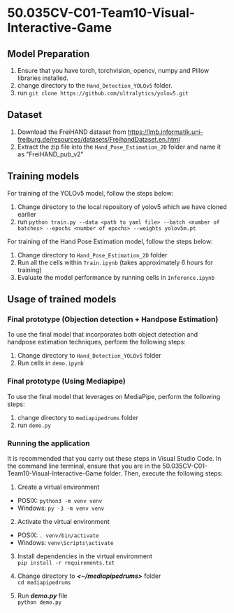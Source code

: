 # 50.035CV-C01-Team10-Visual-Interactive-Game

## Model Preparation
1. Ensure that you have torch, torchvision, opencv, numpy and Pillow libraries installed.
2. change directory to the `Hand_Detection_YOLOv5` folder. 
3. run `git clone https://github.com/ultralytics/yolov5.git`

## Dataset
1. Download the FreiHAND dataset from https://lmb.informatik.uni-freiburg.de/resources/datasets/FreihandDataset.en.html
2. Extract the zip file into the `Hand_Pose_Estimation_2D` folder and name it as "FreiHAND_pub_v2"

## Training models
For training of the YOLOv5 model, follow the steps below:

1. Change directory to the local repository of yolov5 which we have cloned earlier
2. run `python train.py --data <path to yaml file> --batch <number of batches> --epochs <number of epochs> --weights yolov5m.pt`  

For training of the Hand Pose Estimation model, follow the steps below:

1. Change directory to `Hand_Pose_Estimation_2D` folder
2. Run all the cells within `Train.ipynb` (takes approximately 6 hours for training)
3. Evaluate the model performance by running cells in `Inference.ipynb`

## Usage of trained models

### Final prototype (Objection detection + Handpose Estimation)
To use the final model that incorporates both object detection and handpose estimation techniques, perform the following steps:

1. Change directory to `Hand_Detection_YOLOv5` folder
2. Run cells in `demo.ipynb`

### Final prototype (Using Mediapipe)
To use the final model that leverages on MediaPipe, perform the following steps:

1. change directory to `mediapipedrums` folder
2. run `demo.py`


### Running the application
It is recommended that you carry out these steps in Visual Studio Code. In the command line terminal, ensure that you are in the 50.035CV-C01-Team10-Visual-Interactive-Game folder. Then, execute the following steps:

1. Create a virtual environment
* POSIX: `python3 -m venv venv`
* Windows: `py -3 -m venv venv`

2. Activate the virtual environment
* POSIX: `. venv/bin/activate`
* Windows: `venv\Scripts\activate`

3. Install dependencies in the virtual environment  
`pip install -r requirements.txt`

4. Change directory to ***\<~/mediapipedrums>*** folder  
`cd mediapipedrums`

5. Run ***demo.py*** file  
`python demo.py`




